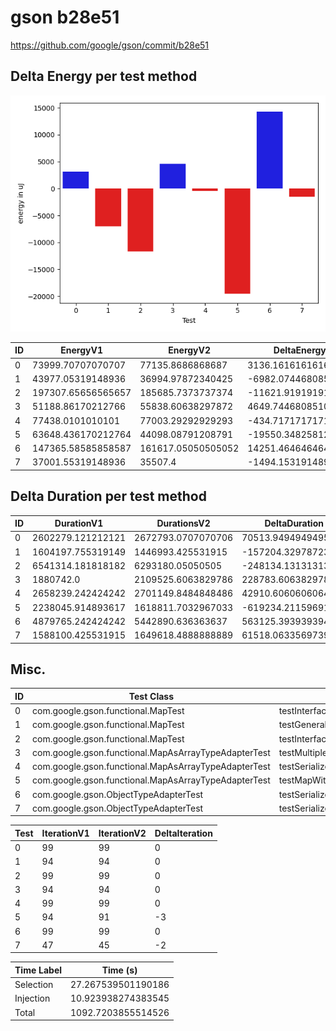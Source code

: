 # gson b28e51


https://github.com/google/gson/commit/b28e51



## Delta Energy per test method

![](./gson_delta_energy_0_v.png)


| ID | EnergyV1 | EnergyV2 | DeltaEnergy | σV1 | σV2 |
| --- | --- | --- | --- | --- | --- |
| 0 | 73999.70707070707 | 77135.8686868687 | 3136.1616161616257 | 32690.817931884278 | 41371.27211113853 |
| 1 | 43977.05319148936 | 36994.97872340425 | -6982.074468085106 | 28152.48084429967 | 14279.401837983656 |
| 2 | 197307.65656565657 | 185685.7373737374 | -11621.91919191918 | 35854.8117284706 | 41013.45340093201 |
| 3 | 51188.86170212766 | 55838.60638297872 | 4649.744680851065 | 33475.373264599715 | 34684.550477004515 |
| 4 | 77438.0101010101 | 77003.29292929293 | -434.7171717171732 | 26458.105963230133 | 33843.623498976216 |
| 5 | 63648.436170212764 | 44098.08791208791 | -19550.348258124854 | 134044.29124087005 | 23038.226139193597 |
| 6 | 147365.58585858587 | 161617.05050505052 | 14251.46464646465 | 75004.9495080643 | 82083.60045824847 |
| 7 | 37001.55319148936 | 35507.4 | -1494.1531914893567 | 11855.60764132497 | 9457.250839435317 |

## Delta Duration per test method


| ID | DurationV1 | DurationsV2 | DeltaDuration |
| --- | --- | --- | --- |
| 0 | 2602279.121212121 | 2672793.0707070706 | 70513.94949494954 |
| 1 | 1604197.755319149 | 1446993.425531915 | -157204.32978723408 |
| 2 | 6541314.181818182 | 6293180.05050505 | -248134.1313131312 |
| 3 | 1880742.0 | 2109525.6063829786 | 228783.6063829786 |
| 4 | 2658239.242424242 | 2701149.8484848486 | 42910.60606060643 |
| 5 | 2238045.914893617 | 1618811.7032967033 | -619234.2115969136 |
| 6 | 4879765.242424242 | 5442890.636363637 | 563125.3939393945 |
| 7 | 1588100.425531915 | 1649618.4888888889 | 61518.06335697393 |

## Misc.

| ID | Test Class | Test Method |
| --- | --- | --- |
| 0 | com.google.gson.functional.MapTest | testInterfaceTypeMapWithSerializer |
| 1 | com.google.gson.functional.MapTest | testGeneralMapField |
| 2 | com.google.gson.functional.MapTest | testInterfaceTypeMap |
| 3 | com.google.gson.functional.MapAsArrayTypeAdapterTest | testMultipleEnableComplexKeyRegistrationHasNoEffect |
| 4 | com.google.gson.functional.MapAsArrayTypeAdapterTest | testSerializeComplexMapWithTypeAdapter |
| 5 | com.google.gson.functional.MapAsArrayTypeAdapterTest | testMapWithTypeVariableSerialization |
| 6 | com.google.gson.ObjectTypeAdapterTest | testSerialize |
| 7 | com.google.gson.ObjectTypeAdapterTest | testSerializeObject |




| Test | IterationV1 | IterationV2 | DeltaIteration |
| --- | --- | --- | --- |
| 0 | 99 | 99 | 0 |
| 1 | 94 | 94 | 0 |
| 2 | 99 | 99 | 0 |
| 3 | 94 | 94 | 0 |
| 4 | 99 | 99 | 0 |
| 5 | 94 | 91 | -3 |
| 6 | 99 | 99 | 0 |
| 7 | 47 | 45 | -2 |



| Time Label | Time (s) |
| --- | --- |
| Selection | 27.267539501190186 |
| Injection | 10.923938274383545 |
| Total | 1092.7203855514526 |


